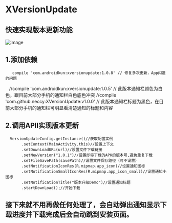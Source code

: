 # XVersionUpdate
## 快速实现版本更新功能
![image](http://img.blog.csdn.net/20170523162052660?watermark/2/text/aHR0cDovL2Jsb2cuY3Nkbi5uZXQvYTE1MzM1ODg4Njc=/font/5a6L5L2T/fontsize/400/fill/I0JBQkFCMA==/dissolve/70/gravity/SouthEast)   
## 1.添加依赖 
       compile 'com.androidkun:xversionupdate:1.0.8' // 修复多次更新，App闪退的问题
   
    //compile 'com.androidkun:xversionupdate:1.0.5' // 此版本通知栏颜色为白色，跟目前大部分手机的通知栏白色底色冲突
    //compile 'com.github.neccy:XVersionUpdate:v1.0.0' // 此版本通知栏标题为黑色，在目前大部分手机的通知栏可明显看清楚通知的标题和内容

## 2.调用APII实现版本更新
   
      VersionUpdateConfig.getInstance()//获取配置实例
           .setContext(MainActivity.this)//设置上下文
           .setDownLoadURL(url)//设置文件下载链接 
           .setNewVersion("1.0.1")//设置即将下载的APK的版本号,避免重复下载
           .setFileSavePath(savePath)//设置文件保存路径（可不设置）
           .setNotificationIconRes(R.mipmap.app_icon)//设置通知图标
           .setNotificationSmallIconRes(R.mipmap.app_icon_small)//设置通知小图标
           .setNotificationTitle("版本升级Demo")//设置通知标题
           .startDownLoad();//开始下载
  
 ## 接下来就不用再做任何处理了，会自动弹出通知显示下载进度并下载完成后会自动跳到安装页面。
